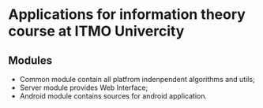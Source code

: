 # Applications for information theory course at ITMO Univercity

## Modules
* Common module contain all platfrom indenpendent algorithms and utils;
* Server module provides Web Interface;
* Android module contains sources for android application.